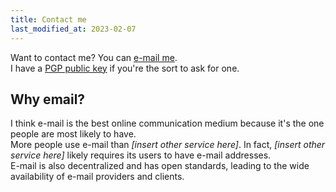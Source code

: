 ```yaml
---
title: Contact me
last_modified_at: 2023-02-07
---
```

Want to contact me? You can [e-mail me](mailto:viatrix-2@purelymail.com).  
I have a [PGP public key](/public-key.asc) if you're the sort to ask for one.

## Why email?
I think e-mail is the best online communication medium because it's the one people are most likely to have.  
More people use e-mail than <i>[insert other service here]</i>. In fact, <i>[insert other service here]</i> likely requires its users to have e-mail addresses.  
E-mail is also decentralized and has open standards, leading to the wide availability of e-mail providers and clients.
